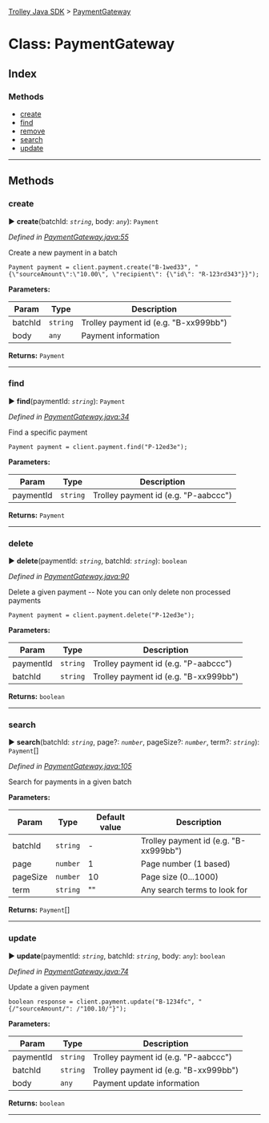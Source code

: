 [Trolley Java SDK](../README.md) > [PaymentGateway](../classes/paymentgateway.md)

# Class: PaymentGateway

## Index

### Methods

- [create](paymentgateway.md#create)
- [find](paymentgateway.md#find)
- [remove](paymentgateway.md#remove)
- [search](paymentgateway.md#search)
- [update](paymentgateway.md#update)

---

## Methods

<a id="create"></a>

### create

► **create**(batchId: _`string`_, body: _`any`_): `Payment`

_Defined in [PaymentGateway.java:55](https://github.com/PaymentRails/java-sdk/tree/master/src/main/java/com/trolley/trolley/Gateway.java#L55)_

Create a new payment in a batch

    Payment payment = client.payment.create("B-1wed33", "{\"sourceAmount\":\"10.00\", \"recipient\": {\"id\": "R-123rd343"}}");

**Parameters:**

| Param | Type | Description |
| ------ | ------ | ------ |
| batchId | `string`   |  Trolley payment id (e.g. "B-xx999bb") |
| body | `any`   |  Payment information |

**Returns:** `Payment`

---

<a id="find"></a>

### find

► **find**(paymentId: _`string`_): `Payment`

_Defined in [PaymentGateway.java:34](https://github.com/PaymentRails/java-sdk/tree/master/src/main/java/com/trolley/trolley/Gateway.java#L34)_

Find a specific payment

    Payment payment = client.payment.find("P-12ed3e");

**Parameters:**

| Param | Type | Description |
| ------ | ------ | ------ |
| paymentId | `string`   |  Trolley payment id (e.g. "P-aabccc") |

**Returns:** `Payment`

---

<a id="delete"></a>

### delete

► **delete**(paymentId: _`string`_, batchId: _`string`_): `boolean`

_Defined in [PaymentGateway.java:90](https://github.com/PaymentRails/java-sdk/tree/master/src/main/java/com/trolley/trolley/Gateway.java#L90)_

Delete a given payment -- Note you can only delete non processed payments

    Payment payment = client.payment.delete("P-12ed3e");

**Parameters:**

| Param | Type | Description |
| ------ | ------ | ------ |
| paymentId | `string`   |  Trolley payment id (e.g. "P-aabccc") |
| batchId | `string`   |  Trolley payment id (e.g. "B-xx999bb") |

**Returns:** `boolean`

---

<a id="search"></a>

### search

► **search**(batchId: _`string`_, page?: _`number`_, pageSize?: _`number`_, term?: _`string`_): `Payment`[]

_Defined in [PaymentGateway.java:105](https://github.com/PaymentRails/java-sdk/tree/master/src/main/java/com/trolley/trolley/Gateway.java#L105)_

Search for payments in a given batch

**Parameters:**

| Param | Type | Default value | Description |
| ------ | ------ | ------ | ------ |
| batchId | `string`  | - |   Trolley payment id (e.g. "B-xx999bb") |
| page | `number`  | 1 |   Page number (1 based) |
| pageSize | `number`  | 10 |   Page size (0...1000) |
| term | `string`  | &quot;&quot; |   Any search terms to look for |

**Returns:** `Payment`[]

---

<a id="update"></a>

### update

► **update**(paymentId: _`string`_, batchId: _`string`_, body: _`any`_): `boolean`

_Defined in [PaymentGateway.java:74](https://github.com/PaymentRails/java-sdk/tree/master/src/main/java/com/trolley/trolley/Gateway.java#L74)_

Update a given payment

    boolean response = client.payment.update("B-1234fc", "{/"sourceAmount/": /"100.10/"}");

**Parameters:**

| Param | Type | Description |
| ------ | ------ | ------ |
| paymentId | `string`   |  Trolley payment id (e.g. "P-aabccc") |
| batchId | `string`   |  Trolley payment id (e.g. "B-xx999bb") |
| body | `any`   |  Payment update information |

**Returns:** `boolean`

---
